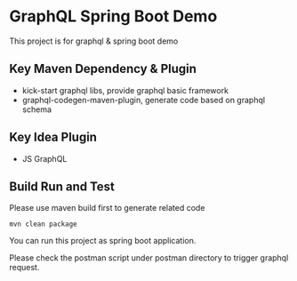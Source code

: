 # GraphQL Spring Boot Demo
This project is for graphql & spring boot demo

## Key Maven Dependency & Plugin
* kick-start graphql libs, provide graphql basic framework
* graphql-codegen-maven-plugin, generate code based on graphql schema

## Key Idea Plugin
* JS GraphQL

## Build Run and Test
Please use maven build first to generate related code
```
mvn clean package
```

You can run this project as spring boot application.

Please check the postman script under postman directory to trigger graphql request.